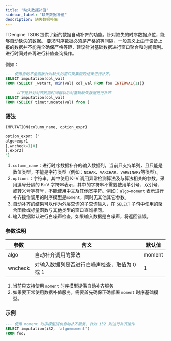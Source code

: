 ```yaml
---
title: "缺失数据补值"
sidebar_label: "缺失数据补值"
description: 缺失数据补值
---
```


TDengine TSDB 提供了新的数据自动补齐的功能。针对缺失的时序数据点位，能够自动缺失的数据。
要求时序数据必须是严格的等间隔，一般意义上由于设备上报的数据并不能完全确保严格等距，建议针对基础数据进行窗口聚合和时间戳列。
进行时间对齐再进行补值查询操作。

例如：

```SQL
--- 使用自动不全函数针对缺失的窗口聚集函数结果进行补齐。
SELECT imputation(col_val)
FROM (SELECT _wstart, min(val) col_val FROM foo INTERVAL(1s))

---- 以下是针对对齐数据时间戳以后对基础缺失数据进行补齐
SELECT imputation(col_val)
FROM (SELECT timetruncate(val) from )
```

### 语法

```SQL
IMPUTATION(column_name, option_expr)

option_expr: {"
algo=expr1
[,wncheck=1|0]
[,expr2]
"}
```

1. `column_name`：进行时序数据补齐的输入数据列，当前只支持单列，且只能是数值类型，不能是字符类型（例如：`NCHAR`、`VARCHAR`、`VARBINARY`等类型）。
2. `options`：字符串。其中使用 K=V 调用异常检测算法及与算法相关的参数。采用逗号分隔的 K=V 字符串表示，其中的字符串不需要使用单引号、双引号、或转义号等符号，不能使用中文及其他宽字符。例如：`algo=moment` 表示进行补齐操作调用的时序模型是`moment`，同时无其他其它参数。
3. 自动补齐的结果可以作为外层查询的子查询输入，在 `SELECT` 子句中使用的聚合函数或标量函数与其他类型的窗口查询相同。
4. 输入数据默认进行白噪声检查，如果输入数据是白噪声，将返回错误。

### 参数说明

| 参数      | 含义                     | 默认值 |
| ------- | ---------------------- | --- |
| algo    | 自动补齐调用的算法              | moment |
| wncheck | 对输入数据列是否进行白噪声检查，取值为 0 或 1 | 1   |

1. 当前只支持使用 `moment` 时序模型提供自动补齐服务
2. 如果要正常使用数据补值服务，需要首先确保正确部署 `moment` 时序基础模型。

### 示例

```SQL
--- 使用 moment 时序模型提供自动补齐服务，针对 i32 列进行补齐操作
SELECT imputation(i32, 'algo=moment')
FROM foo;

```
